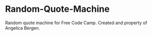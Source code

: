 # Random-Quote-Machine

Random quote machine for Free Code Camp. Created and property of Angelica Bergen. 